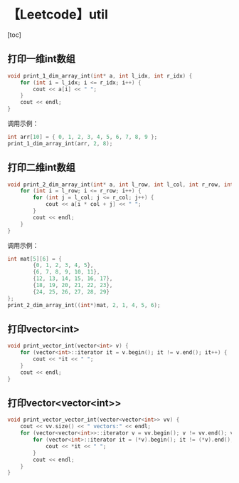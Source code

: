 # 【Leetcode】util



[toc]



## 打印一维int数组

```c++
void print_1_dim_array_int(int* a, int l_idx, int r_idx) {
	for (int i = l_idx; i <= r_idx; i++) {
		cout << a[i] << " ";
	}
	cout << endl;
}
```

调用示例：

```c++
int arr[10] = { 0, 1, 2, 3, 4, 5, 6, 7, 8, 9 };
print_1_dim_array_int(arr, 2, 8);
```



## 打印二维int数组

```c++
void print_2_dim_array_int(int* a, int l_row, int l_col, int r_row, int r_col, int col) {
	for (int i = l_row; i <= r_row; i++) {
		for (int j = l_col; j <= r_col; j++) {
			cout << a[i * col + j] << " ";
		}
		cout << endl;
	}
}
```

调用示例：

```c++
int mat[5][6] = {
		{0, 1, 2, 3, 4, 5},
		{6, 7, 8, 9, 10, 11},
		{12, 13, 14, 15, 16, 17},
		{18, 19, 20, 21, 22, 23},
		{24, 25, 26, 27, 28, 29}
};
print_2_dim_array_int((int*)mat, 2, 1, 4, 5, 6);
```



## 打印vector\<int\>

```c++
void print_vector_int(vector<int> v) {
	for (vector<int>::iterator it = v.begin(); it != v.end(); it++) {
		cout << *it << " ";
	}
	cout << endl;
}
```



## 打印vector\<vector\<int\>\>

```c++
void print_vector_vector_int(vector<vector<int>> vv) {
	cout << vv.size() << " vectors:" << endl;
	for (vector<vector<int>>::iterator v = vv.begin(); v != vv.end(); v++) {
		for (vector<int>::iterator it = (*v).begin(); it != (*v).end(); it++) {
			cout << *it << " ";
		}
		cout << endl;
	}
}
```

